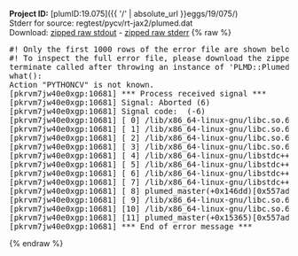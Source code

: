 **Project ID:** [plumID:19.075]({{ '/' | absolute_url }}eggs/19/075/)  
Stderr for source:  regtest/pycv/rt-jax2/plumed.dat   
Download: [zipped raw stdout](plumed.dat.plumed_master.stdout.txt.zip) - [zipped raw stderr](plumed.dat.plumed_master.stderr.txt.zip) 
{% raw %}
<pre>
#! Only the first 1000 rows of the error file are shown below
#! To inspect the full error file, please download the zipped raw stderr file above
terminate called after throwing an instance of 'PLMD::Plumed::Exception'
what():
Action "PYTHONCV" is not known.
[pkrvm7jw40e0xgp:10681] *** Process received signal ***
[pkrvm7jw40e0xgp:10681] Signal: Aborted (6)
[pkrvm7jw40e0xgp:10681] Signal code:  (-6)
[pkrvm7jw40e0xgp:10681] [ 0] /lib/x86_64-linux-gnu/libc.so.6(+0x45330)[0x7f5bf7845330]
[pkrvm7jw40e0xgp:10681] [ 1] /lib/x86_64-linux-gnu/libc.so.6(pthread_kill+0x11c)[0x7f5bf789eb2c]
[pkrvm7jw40e0xgp:10681] [ 2] /lib/x86_64-linux-gnu/libc.so.6(gsignal+0x1e)[0x7f5bf784527e]
[pkrvm7jw40e0xgp:10681] [ 3] /lib/x86_64-linux-gnu/libc.so.6(abort+0xdf)[0x7f5bf78288ff]
[pkrvm7jw40e0xgp:10681] [ 4] /lib/x86_64-linux-gnu/libstdc++.so.6(+0xa5ff5)[0x7f5bf7ca5ff5]
[pkrvm7jw40e0xgp:10681] [ 5] /lib/x86_64-linux-gnu/libstdc++.so.6(+0xbb0da)[0x7f5bf7cbb0da]
[pkrvm7jw40e0xgp:10681] [ 6] /lib/x86_64-linux-gnu/libstdc++.so.6(_ZSt10unexpectedv+0x0)[0x7f5bf7ca5a55]
[pkrvm7jw40e0xgp:10681] [ 7] /lib/x86_64-linux-gnu/libstdc++.so.6(+0xa5a6f)[0x7f5bf7ca5a6f]
[pkrvm7jw40e0xgp:10681] [ 8] plumed_master(+0x146dd)[0x557ad08cf6dd]
[pkrvm7jw40e0xgp:10681] [ 9] /lib/x86_64-linux-gnu/libc.so.6(+0x2a1ca)[0x7f5bf782a1ca]
[pkrvm7jw40e0xgp:10681] [10] /lib/x86_64-linux-gnu/libc.so.6(__libc_start_main+0x8b)[0x7f5bf782a28b]
[pkrvm7jw40e0xgp:10681] [11] plumed_master(+0x15365)[0x557ad08d0365]
[pkrvm7jw40e0xgp:10681] *** End of error message ***
</pre>
{% endraw %}

